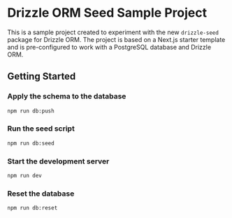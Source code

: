 # Drizzle ORM Seed Sample Project

This is a sample project created to experiment with the new `drizzle-seed` package for Drizzle ORM.
The project is based on a Next.js starter template and is pre-configured to work with a PostgreSQL database and Drizzle ORM.

## Getting Started

### Apply the schema to the database

```bash
npm run db:push
```

### Run the seed script

```bash
npm run db:seed
```

### Start the development server

```bash
npm run dev
```

### Reset the database

```bash
npm run db:reset
```

